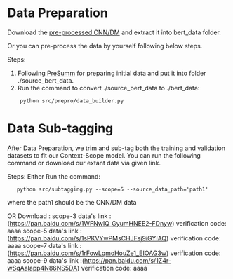 # Data Preparation

Download the [pre-processed CNN/DM](https://drive.google.com/file/d/173_3qIV_A0pURh130dDfL-P1A4L_KFEE/view) and extract it into bert_data folder.

Or you can pre-process the data by yourself following below steps.

Steps: 
1) Following [PreSumm](https://github.com/nlpyang/PreSumm) for preparing initial data and put it into folder ./source_bert_data.
2) Run the command to convert ./source_bert_data to ./bert_data:
```
    python src/prepro/data_builder.py
``` 

# Data Sub-tagging

After Data Preparation, we trim and sub-tag both the training and validation datasets to fit our Context-Scope model. You can run the following 
command or download our extant data via given link.

Steps:
Either Run the command:
```
   python src/subtagging.py --scope=5 --source_data_path='path1' 

```
where the path1 should be the CNN/DM data

OR Download :
   scope-3 data's link :(https://pan.baidu.com/s/1WFNwIQ_GyumHNEE2-FDnyw) verification code: aaaa 
   scope-5 data's link :(https://pan.baidu.com/s/1sPKVYwPMsCHJFsj9iGYIAQ) verification code: aaaa 
   scope-7 data's link :(https://pan.baidu.com/s/1rFowLqmoHouZe1_EIOAG3w) verification code: aaaa 
   scope-9 data's link :(https://pan.baidu.com/s/1Z4r-wSqAaIapp4N86NS5DA) verification code: aaaa 

 